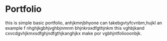 # Portfolio
this is simple basic portfolio, anhjkmnjbhyone can takebgvtyfcvnbm,hujkl an example f nhghjkgbhjvghbjnmnm bhjnkroxdfgthjnkm this vghbjkand cxvcdgvhjkmxsdfghjndfgthjkanghjkx make por vgbhjntfoliooonbjk.
